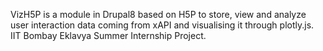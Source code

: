 VizH5P is a module in Drupal8 based on H5P to store, view and analyze user interaction data 
coming from xAPI and visualising it through plotly.js. IIT Bombay Eklavya Summer Internship Project.
